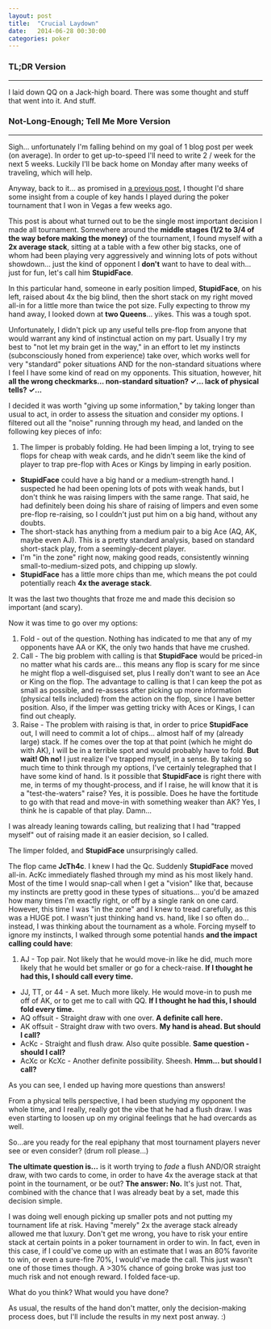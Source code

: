 ```yaml
---
layout: post
title:  "Crucial Laydown"
date:   2014-06-28 00:30:00
categories: poker
---
```


### TL;DR Version
------------

I laid down QQ on a Jack-high board. There was some thought and stuff that went into it. And stuff.

### Not-Long-Enough; Tell Me More Version
------------

Sigh... unfortunately I'm falling behind on my goal of 1 blog post per week (on average). In order to get up-to-speed I'll need to write 2 / week for the next 5 weeks. Luckily I'll be back home on Monday after many weeks of traveling, which will help.

Anyway, back to it... as promised in [a previous post](/1-for-8), I thought I'd share some insight from a couple of key hands I played during the poker tournament that I won in Vegas a few weeks ago.

This post is about what turned out to be the single most important decision I made all tournament. Somewhere around the **middle stages (1/2 to 3/4 of the way before making the money)** of the tournament, I found myself with a **2x average stack**, sitting at a table with a few other big stacks, one of whom had been playing very aggressively and winning lots of pots without showdown... just the kind of opponent I **don't** want to have to deal with... just for fun, let's call him **StupidFace**.

In this particular hand, someone in early position limped, **StupidFace**, on his left, raised about 4x the big blind, then the short stack on my right moved all-in for a little more than twice the pot size. Fully expecting to throw my hand away, I looked down at **two Queens**... yikes. This was a tough spot.

Unfortunately, I didn't pick up any useful tells pre-flop from anyone that would warrant any kind of instinctual action on my part. Usually I try my best to "not let my brain get in the way," in an effort to let my instincts (subconsciously honed from experience) take over, which works well for very "standard" poker situations AND for the non-standard situations where I feel I have some kind of read on my opponents. This situation, however, hit **all the wrong checkmarks... non-standard situation? ✓... lack of physical tells? ✓...**

I decided it was worth "giving up some information," by taking longer than usual to act, in order to assess the situation and consider my options. I filtered out all the "noise" running through my head, and landed on the following key pieces of info:

1. The limper is probably folding. He had been limping a lot, trying to see flops for cheap with weak cards, and he didn't seem like the kind of player to trap pre-flop with Aces or Kings by limping in early position.
- **StupidFace** could have a big hand or a medium-strength hand. I suspected he had been opening lots of pots with weak hands, but I don't think he was raising limpers with the same range. That said, he had definitely been doing his share of raising of limpers and even some pre-flop re-raising, so I couldn't just put him on a big hand, without any doubts.
- The short-stack has anything from a medium pair to a big Ace (AQ, AK, maybe even AJ). This is a pretty standard analysis, based on standard short-stack play, from a seemingly-decent player.
- I'm "in the zone" right now, making good reads, consistently winning small-to-medium-sized pots, and chipping up slowly.
- **StupidFace** has a little more chips than me, which means the pot could potentially reach **4x the average stack**.

It was the last two thoughts that froze me and made this decision so important (and scary).

Now it was time to go over my options:

1. Fold - out of the question. Nothing has indicated to me that any of my opponents have AA or KK, the only two hands that have me crushed.
2. Call - The big problem with calling is that **StupidFace** would be priced-in no matter what his cards are... this means any flop is scary for me since he might flop a well-disguised set, plus I really don't want to see an Ace or King on the flop. The advantage to calling is that I can keep the pot as small as possible, and re-assess after picking up more information (physical tells included) from the action on the flop, since I have better position. Also, if the limper was getting tricky with Aces or Kings, I can find out cheaply.
3. Raise - The problem with raising is that, in order to price **StupidFace** out, I will need to commit a lot of chips... almost half of my (already large) stack. If he comes over the top at that point (which he might do with AK), I will be in a terrible spot and would probably have to fold. **But wait! Oh no!** I just realize I've trapped myself, in a sense. By taking so much time to think through my options, I've certainly telegraphed that I have some kind of hand. Is it possible that **StupidFace** is right there with me, in terms of my thought-process, and if I raise, he will know that it is a "test-the-waters" raise? Yes, it is possible. Does he have the fortitude to go with that read and move-in with something weaker than AK? Yes, I think he is capable of that play. Damn...

I was already leaning towards calling, but realizing that I had "trapped myself" out of raising made it an easier decision, so I called.

The limper folded, and **StupidFace** unsurprisingly called.

The flop came **JcTh4c**. I knew I had the Qc. Suddenly **StupidFace** moved all-in. AcKc immediately flashed through my mind as his most likely hand. Most of the time I would snap-call when I get a "vision" like that, because my instincts are pretty good in these types of situations... you'd be amazed how many times I'm exactly right, or off by a single rank on one card. However, this time I was "in the zone" and I knew to tread carefully, as this was a HUGE pot. I wasn't just thinking hand vs. hand, like I so often do... instead, I was thinking about the tournament as a whole. Forcing myself to ignore my instincts, I walked through some potential hands **and the impact calling could have**:

1. AJ - Top pair. Not likely that he would move-in like he did, much more likely that he would bet smaller or go for a check-raise. **If I thought he had this, I should call every time.**
- JJ, TT, or 44 - A set. Much more likely. He would move-in to push me off of AK, or to get me to call with QQ. **If I thought he had this, I should fold every time.**
- AQ offsuit - Straight draw with one over. **A definite call here.**
- AK offsuit - Straight draw with two overs. **My hand is ahead. But should I call?**
- AcKc - Straight and flush draw. Also quite possible. **Same question - should I call?**
- AcXc or KcXc - Another definite possibility. Sheesh. **Hmm... but should I call?**

As you can see, I ended up having more questions than answers!

From a physical tells perspective, I had been studying my opponent the whole time, and I really, really got the vibe that he had a flush draw. I was even starting to loosen up on my original feelings that he had overcards as well.

So...are you ready for the real epiphany that most tournament players never see or even consider? (drum roll please...)

**The ultimate question is...** is it worth trying to _fade_ a flush AND/OR straight draw, with two cards to come, in order to have 4x the average stack at that point in the tournament, or be out? **The answer: No.** It's just not. That, combined with the chance that I was already beat by a set, made this decision simple.

I was doing well enough picking up smaller pots and not putting my tournament life at risk. Having "merely" 2x the average stack already allowed me that luxury. Don't get me wrong, you have to risk your entire stack at certain points in a poker tournament in order to win. In fact, even in this case, if I could've come up with an estimate that I was an 80% favorite to win, or even a sure-fire 70%, I would've made the call. This just wasn't one of those times though. A >30% chance of going broke was just too much risk and not enough reward. I folded face-up.

What do you think? What would you have done?

As usual, the results of the hand don't matter, only the decision-making process does, but I'll include the results in my next post anway. :)